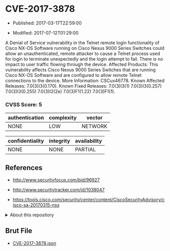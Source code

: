 # CVE-2017-3878

- Published: 2017-03-17T22:59:00

- Modified: 2017-07-12T01:29:00

A Denial of Service vulnerability in the Telnet remote login functionality of Cisco NX-OS Software running on Cisco Nexus 9000 Series Switches could allow an unauthenticated, remote attacker to cause a Telnet process used for login to terminate unexpectedly and the login attempt to fail. There is no impact to user traffic flowing through the device. Affected Products: This vulnerability affects Cisco Nexus 9000 Series Switches that are running Cisco NX-OS Software and are configured to allow remote Telnet connections to the device. More Information: CSCux46778. Known Affected Releases: 7.0(3)I3(0.170). Known Fixed Releases: 7.0(3)I3(1) 7.0(3)I3(0.257) 7.0(3)I3(0.255) 7.0(3)I2(2e) 7.0(3)F1(1.22) 7.0(3)F1(1).

### CVSS Score: **5**

| authentication | complexity | vector |
| --- | --- | --- |
| NONE | LOW | NETWORK |

| confidentiality | integrity | availability |
| --- | --- | --- |
| NONE | NONE | PARTIAL |

## References

* http://www.securityfocus.com/bid/96927

* http://www.securitytracker.com/id/1038047

* https://tools.cisco.com/security/center/content/CiscoSecurityAdvisory/cisco-sa-20170315-nss

<details>
<summary>About this repository</summary> 

  This repository is part of the project [Live Hack CVE](https://github.com/Live-Hack-CVE). Main website can be found [www.live-hack.org](https://www.live-hack.org) 
  
  Made by [Sn0wAlice](https://github.com/Sn0wAlice) for the people that care about security and need to have a feed of the latest CVEs. Hope you enjoy it, don't forget to star the repo and follow me on [Twitter](https://twitter.com/Sn0wAlice) and [Github](https://github.com/Sn0wAlice). And that is my [personnal website](https://www.alice-snow.me/)

  - [Home Page](https://github.com/Live-Hack-CVE)
  - [Framework](https://github.com/Live-Hack-CVE/cve-framework)
  - [CVE database](https://github.com/Live-Hack-CVE/full_database)
  - [Changelog](https://github.com/Live-Hack-CVE/Changelog)
</details>

## Brut File

* [CVE-2017-3878.json](https://raw.githubusercontent.com/Live-Hack-CVE/full_database/main/cves/2017/CVE-2017-3878.json)


